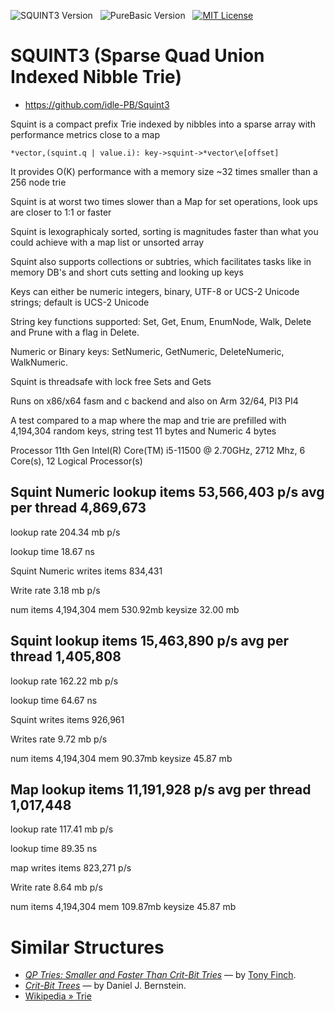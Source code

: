 ![SQUINT3 Version][badge squint]&nbsp;&nbsp;
![PureBasic Version][badge purebasic]&nbsp;&nbsp;
[![MIT License][badge license]](./LICENSE)&nbsp;&nbsp;

# SQUINT3 (Sparse Quad Union Indexed Nibble Trie)

- https://github.com/idle-PB/Squint3

Squint is a compact prefix Trie indexed by nibbles into a sparse array with performance metrics close to a map

    *vector,(squint.q | value.i): key->squint->*vector\e[offset]

It provides O(K) performance with a memory size ~32 times smaller than a 256 node trie

Squint is at worst two times slower than a Map for set operations, look ups are closer to 1:1 or faster 

Squint is lexographicaly sorted, sorting is magnitudes faster than what you could achieve with a map list or unsorted array 

Squint also supports collections or subtries, which facilitates tasks like in memory DB's and short cuts setting and looking up keys   

Keys can either be numeric integers, binary, UTF-8 or UCS-2 Unicode strings; default is UCS-2 Unicode

String key functions supported: Set, Get, Enum, EnumNode, Walk, Delete and Prune with a flag in Delete.

Numeric or Binary keys:  SetNumeric, GetNumeric, DeleteNumeric, WalkNumeric. 

Squint is threadsafe with lock free Sets and Gets 

Runs on x86/x64 fasm and c backend and also on Arm 32/64, PI3 PI4    

A test compared to a map where the map and trie are prefilled with 4,194,304 random keys, string test 11 bytes and Numeric 4 bytes  

Processor 11th Gen Intel(R) Core(TM) i5-11500 @ 2.70GHz, 2712 Mhz, 6 Core(s), 12 Logical Processor(s)

## Squint Numeric lookup items 53,566,403 p/s avg per thread 4,869,673

lookup rate 204.34 mb p/s

lookup time 18.67 ns

Squint Numeric writes items 834,431

Write rate 3.18 mb p/s

num items 4,194,304 mem 530.92mb keysize 32.00 mb
 
## Squint lookup items 15,463,890 p/s avg per thread 1,405,808

lookup rate 162.22 mb p/s

lookup time 64.67 ns

Squint writes items 926,961

Writes rate 9.72 mb p/s

num items 4,194,304 mem 90.37mb keysize 45.87 mb

## Map lookup items 11,191,928  p/s  avg per thread 1,017,448

lookup rate 117.41 mb p/s

lookup time 89.35 ns

map writes items 823,271 p/s

Write rate 8.64 mb p/s

num items 4,194,304 mem 109.87mb keysize 45.87 mb

# Similar Structures  

- _[QP Tries: Smaller and Faster Than Crit-Bit Tries]_ — by [Tony Finch].
- _[Crit-Bit Trees]_ — by Daniel J. Bernstein.
- [Wikipedia » Trie][Trie]

<!-----------------------------------------------------------------------------
                               REFERENCE LINKS
------------------------------------------------------------------------------>

[QP Tries: Smaller and Faster Than Crit-Bit Tries]: https://dotat.at/prog/qp/blog-2015-10-04.html "Read full article, by Tony Finch"
[Crit-Bit Trees]: https://cr.yp.To/critbit.html "Read full article, by D. J. Bernstein"
[Trie]: https://en.wikipedia.org/wiki/Trie "See 'Trie' entry at Wikipedia"

<!-- badges  -->

[badge license]: https://img.shields.io/badge/license-MIT-00b5da "Released under the MIT License"
[badge purebasic]: https://img.shields.io/badge/PureBasic-6.0-yellow "PureBasic 6.00 (x86/x64) — Linux/OS X/Windows (Arm) PI3/Pi4"
[badge squint]: https://img.shields.io/badge/SQUINT3-yellow "SQUINT 3"
[badge travis]: https://travis-ci.com/idle-PB/SQUINT.svg?branch=master "Travis CI: EditorConfig code styles consistency validation"

<!-- people -->

[Tony Finch]: https://github.com/fanf2 "View Tony Finch's GitHub profile"
